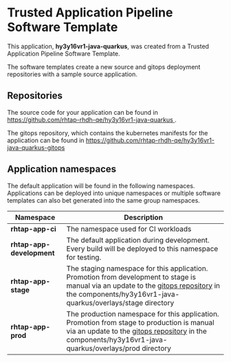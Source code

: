 # Trusted Application Pipeline Software Template

This application, **hy3y16vr1-java-quarkus**, was created from a Trusted Application Pipeline Software Template.

The software templates create a new source and gitops deployment repositories with a sample source application. 

## Repositories

The source code for your application can be found in [https://github.com/rhtap-rhdh-qe/hy3y16vr1-java-quarkus ](https://github.com/rhtap-rhdh-qe/hy3y16vr1-java-quarkus ).
 
The gitops repository, which contains the kubernetes manifests for the application can be found in 
[https://github.com/rhtap-rhdh-qe/hy3y16vr1-java-quarkus-gitops ](https://github.com/rhtap-rhdh-qe/hy3y16vr1-java-quarkus-gitops ) 

## Application namespaces 

The default application will be found in the following namespaces. Applications can be deployed into unique namespaces or multiple software templates can also bet generated into the same group namespaces.  

|  Namespace   |  Description   |  
| -------- | -------- |
| **rhtap-app-ci** | The namespace used for CI workloads |
| **rhtap-app-development** | The default application during development. Every build will be deployed to this namespace for testing. |
| **rhtap-app-stage** | The staging namespace for this application. Promotion from development to stage is manual via an update to the [gitops repository](https://github.com/rhtap-rhdh-qe/hy3y16vr1-java-quarkus-gitops ) in the components/hy3y16vr1-java-quarkus/overlays/stage directory |
| **rhtap-app-prod** | The production namespace for this application. Promotion from stage to production is manual via an update to the [gitops repository](https://github.com/rhtap-rhdh-qe/hy3y16vr1-java-quarkus-gitops ) in the components/hy3y16vr1-java-quarkus/overlays/prod directory |